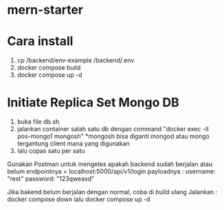 # mern-starter

# Cara install
1. cp /backend/env-example /backend/.env
2. docker compose build
3. docker compose up -d

# Initiate Replica Set Mongo DB
1. buka file db.sh
2. jalankan container salah satu db dengan command "docker exec -it pos-mongo1 mongosh" *mongosh bisa diganti mongod atau mongo tergantung client mana yang digunakan
3. lalu copas satu per satu

Gunakan Postman untuk mengetes apakah backend sudah berjalan atau belum
endpointnya = localhost:5000/api/v1/login
payloadnya :
username: "rest"
password: "123qweasd"

Jika bakend belum berjalan dengan normal, coba di build ulang
Jalankan :
docker compose down
lalu
docker compose up -d
